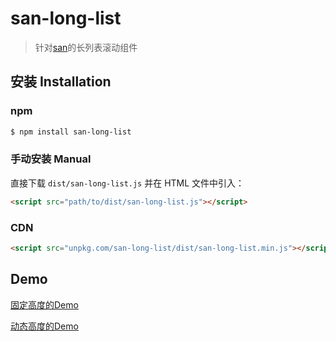 # san-long-list

> 针对[san](https://baidu.github.io/san/)的长列表滚动组件

## 安装 Installation

### npm

```bash
$ npm install san-long-list
```

### 手动安装 Manual

直接下载 `dist/san-long-list.js` 并在 HTML 文件中引入：

```html
<script src="path/to/dist/san-long-list.js"></script>
```

### CDN

```html
<script src="unpkg.com/san-long-list/dist/san-long-list.min.js"></script>
```

## Demo

[固定高度的Demo](https://snailsword.github.io/san-long-list/demo/normal.html)

[动态高度的Demo](https://snailsword.github.io/san-long-list/demo/dynamic-height.html)